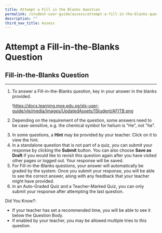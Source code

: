 ```yaml
---
title: Attempt a Fill in the Blanks Question
permalink: /student-user-guide/assess/attempt-a-fill-in-the-blanks-question/
description: ""
third_nav_title: Assess
---
```

<h1 id="attempt-a-fill-in-the-blanks-question">Attempt a Fill-in-the-Blanks Question</h1>
<h2 id="-fill-in-the-blanks-question-"><strong>Fill-in-the-Blanks Question</strong></h2>
<hr>
<ol>
<li><p>To answer a Fill-in-the-Blanks question, key in your answer in the blanks provided.</p>
<p> !<a href="https://docs.learning.moe.edu.sg/sls-user-guide/vle/media/images/UpdatedAssets/1Student/AFITB.png">https://docs.learning.moe.edu.sg/sls-user-guide/vle/media/images/UpdatedAssets/1Student/AFITB.png</a></p>
</li>
<li><p>Depending on the requirement of the question, some answers need to be case-sensitive, e.g. the chemical symbol for helium is "He", not "he".</p>
</li>
<li>In some questions, a <strong>Hint</strong> may be provided by your teacher. Click on it to view the hint.</li>
<li>In a standalone question that is not part of a quiz, you can submit your response by clicking the <strong>Submit</strong> button. You can also choose <strong>Save as Draft</strong> if you would like to revisit this question again after you have visited other pages or logged out. Your response will be saved.</li>
<li>For Fill-in-the-Blanks questions, your answer will automatically be graded by the system. Once you submit your response, you will be able to see the correct answer, along with any feedback that your teacher might have provided.</li>
<li>In an Auto-Graded Quiz and a Teacher-Marked Quiz, you can only submit your response after attempting the last question.</li>
</ol>
<p>Did You Know?:</p>
<ul>
<li>If your teacher has set a recommended time, you will be able to see it below the Question Body.</li>
<li>If enabled by your teacher, you may be allowed multiple tries to this question.</li>
</ul>
